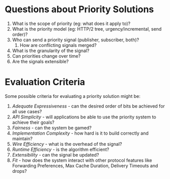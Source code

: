 # Questions about Priority Solutions

1. What is the scope of priority (eg: what does it apply to)?
2. What is the priority model (eg: HTTP/2 tree, urgency/incremental, send order)?
3. Who can send a priority signal (publisher, subscriber, both)?
   1. How are conflicting signals merged?
5. What is the granularity of the signal?
6. Can priorities change over time?
7. Are the signals extensible?

# Evaluation Criteria

Some possible criteria for evaluating a priority solution might be:

1. _Adequate Expressiveness_ - can the desired order of bits be achieved for all use cases?
2. _API Simplicity_ - will applications be able to use the priority system to achieve their goals?
3. _Fairness_ - can the system be gamed?
4. _Implementation Complexity_ - how hard is it to build correctly and maintain?
5. _Wire Efficiency_ - what is the overhead of the signal?
6. _Runtime Efficiency_ - is the algorithm efficient?
7. _Extensibility_ - can the signal be updated?
8. _Fit_ - how does the system interact with other protocol features like Forwarding Preferences, Max Cache Duration, Delivery Timeouts and drops?
